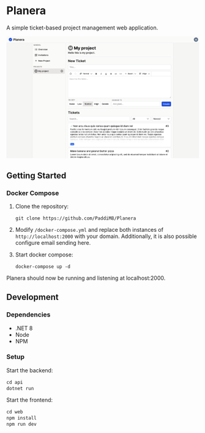 # Planera
A simple ticket-based project management web application.

![preview](preview.png)

## Getting Started

### Docker Compose

1. Clone the repository:
    ```shell
    git clone https://github.com/PaddiM8/Planera
    ```

2. Modify `/docker-compose.yml` and replace both instances of
   `http://localhost:2000` with your domain. Additionally,
   it is also possible configure email sending here.

3. Start docker compose:
    ```shell
    docker-compose up -d
    ```

Planera should now be running and listening at localhost:2000.

## Development

### Dependencies

* .NET 8
* Node
* NPM

### Setup

Start the backend:
```shell
cd api
dotnet run
```

Start the frontend:
```shell
cd web
npm install
npm run dev
```
